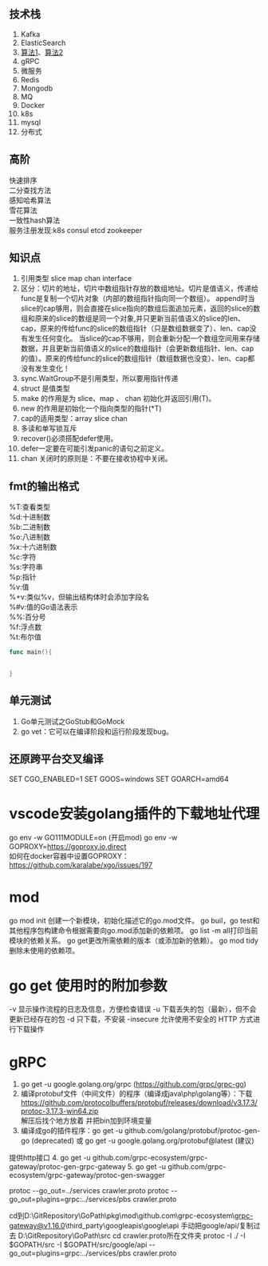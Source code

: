 
## 技术栈
1. Kafka
1. ElasticSearch 
1. [算法1](http://www.topgoer.com/Go%E9%AB%98%E7%BA%A7/%E5%BF%AB%E9%80%9F%E6%8E%92%E5%BA%8F%E7%AE%97%E6%B3%95.html)、[算法2](https://leetcode-cn.com/problemset/algorithms/)
1. gRPC
1. 微服务
1. Redis
1. Mongodb
1. MQ
1. Docker
1. k8s
1. mysql
1. 分布式



## 高阶
快速排序  
二分查找方法  
感知哈希算法   
雪花算法   
一致性hash算法   
服务注册发现:k8s consul etcd zookeeper   



## 知识点
1. 引用类型 slice map chan interface
1. 区分：切片的地址，切片中数组指针存放的数组地址。切片是值语义，传递给func是复制一个切片对象（内部的数组指针指向同一个数组）。
   append时当slice的cap够用，则会直接在slice指向的数组后面追加元素，返回的slice的数组和原来的slice的数组是同一个对象,并只更新当前值语义的slice的len、cap，原来的传给func的slice的数组指针（只是数组数据变了）、len、cap没有发生任何变化。
   当slice的cap不够用，则会重新分配一个数组空间用来存储数据，并且更新当前值语义的slice的数组指针（会更新数组指针、len、cap的值）。原来的传给func的slice的数组指针（数组数据也没变）、len、cap都没有发生变化！
1. sync.WaitGroup不是引用类型，所以要用指针传递
1. struct 是值类型
1. make 的作用是为 slice、map 、 chan 初始化并返回引用(T)。
1. new 的作用是初始化一个指向类型的指针(*T)
1. cap的适用类型：array slice chan
1. 多读和单写锁互斥
1. recover()必须搭配defer使用。
1. defer一定要在可能引发panic的语句之前定义。
1. chan 关闭时的原则是：不要在接收协程中关闭。

## fmt的输出格式
%T:查看类型  
%d:十进制数  
%b:二进制数  
%o:八进制数  
%x:十六进制数  
%c:字符  
%s:字符串  
%p:指针  
%v:值  
%+v:类似%v，但输出结构体时会添加字段名  
%#v:值的Go语法表示  
%%:百分号  
%f:浮点数  
%t:布尔值  


```go
func main(){


}
```

## 单元测试
1. Go单元测试之GoStub和GoMock  
1. go vet：它可以在编译阶段和运行阶段发现bug。

## 还原跨平台交叉编译
SET CGO_ENABLED=1
SET GOOS=windows
SET GOARCH=amd64

# vscode安装golang插件的下载地址代理
go env -w GO111MODULE=on (开启mod)
go env -w GOPROXY=https://goproxy.io,direct  
如何在docker容器中设置GOPROXY：https://github.com/karalabe/xgo/issues/197

# mod
go mod init 创建一个新模块，初始化描述它的go.mod文件。
go buil，go test和其他程序包构建命令根据需要向go.mod添加新的依赖项。
go list -m all打印当前模块的依赖关系。
go get更改所需依赖的版本（或添加新的依赖）。
go mod tidy删除未使用的依赖项。
 


# go get 使用时的附加参数
-v	显示操作流程的日志及信息，方便检查错误
-u	下载丢失的包（最新），但不会更新已经存在的包
-d	只下载，不安装
-insecure	允许使用不安全的 HTTP 方式进行下载操作


# gRPC
1. go get -u google.golang.org/grpc (https://github.com/grpc/grpc-go)
2. 编译protobuf文件（中间文件）的程序（编译成java\php\golang等）：下载 https://github.com/protocolbuffers/protobuf/releases/download/v3.17.3/protoc-3.17.3-win64.zip  
   解压后找个地方放着 并把bin加到环境变量
3. 编译成go的插件程序：go get -u github.com/golang/protobuf/protoc-gen-go (deprecated)
或 go get -u google.golang.org/protobuf@latest (建议)

提供http接口
4. go get -u github.com/grpc-ecosystem/grpc-gateway/protoc-gen-grpc-gateway 
5. go get -u github.com/grpc-ecosystem/grpc-gateway/protoc-gen-swagger
 

protoc --go_out=../services crawler.proto
protoc --go_out=plugins=grpc:../services/pbs crawler.proto

 
cd到D:\GitRepository\GoPath\pkg\mod\github.com\grpc-ecosystem\grpc-gateway@v1.16.0\third_party\googleapis\google\api
手动把google/api/复制过去 D:\GitRepository\GoPath\src 
cd crawler.proto所在文件夹
protoc -I ./ -I $GOPATH/src -I $GOPATH/src/google/api --go_out=plugins=grpc:../services/pbs crawler.proto
